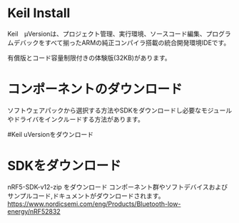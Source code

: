 # Keil Install

Keil　μVersionは、プロジェクト管理、実行環境、ソースコード編集、プログラムデバックをすべて揃ったARMの純正コンパイラ搭載の統合開発環境IDEです。

有償版とコード容量制限付きの体験版(32KB)があります。

# コンポーネントのダウンロード
ソフトウェアパックから選択する方法やSDKをダウンロードし必要なモジュールやドライバをインクルードする方法があります。

#Keil uVersionをダウンロード


# SDKをダウンロード
nRF5-SDK-v12-zip をダウンロード
コンポーネント群やソフトデバイスおよびサンプルコード,ドキュメントがダウンロードされます。
https://www.nordicsemi.com/eng/Products/Bluetooth-low-energy/nRF52832
